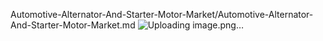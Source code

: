Automotive-Alternator-And-Starter-Motor-Market/Automotive-Alternator-And-Starter-Motor-Market.md
![Uploading image.png…]()
